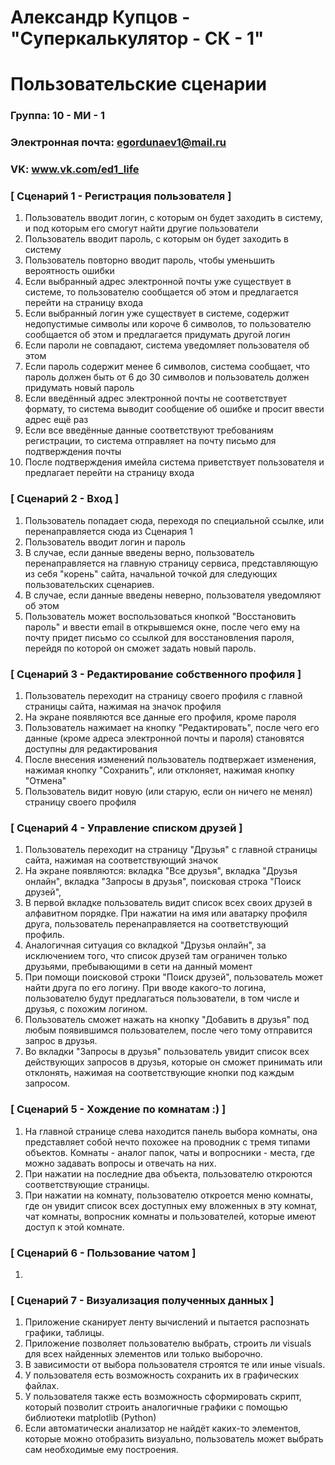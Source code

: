 # Александр Купцов - "Суперкалькулятор - СК - 1"
# Пользовательские сценарии

### Группа: 10 - МИ - 1
### Электронная почта: egordunaev1@mail.ru
### VK: www.vk.com/ed1_life


### [ Сценарий 1 - Регистрация пользователя ]

1. Пользователь вводит логин, с которым он будет заходить в систему, и под которым его смогут найти другие пользователи
2. Пользователь вводит пароль, с которым он будет заходить в систему
3. Пользователь повторно вводит пароль, чтобы уменьшить вероятность ошибки
4. Если выбранный адрес электронной почты уже существует в системе, то пользователю сообщается об этом и предлагается перейти на страницу входа
5. Если выбранный логин уже существует в системе, содержит недопустимые символы или короче 6 символов, то пользователю сообщается об этом и предлагается придумать другой логин
5. Если пароли не совпадают, система уведомляет пользователя об этом
6. Если пароль содержит менее 6 символов, система сообщает, что пароль должен быть от 6 до 30 символов и пользователь должен придумать новый пароль
7. Если введённый адрес электронной почты не соответствует формату, то система выводит сообщение об ошибке и просит ввести адрес ещё раз
8. Если все введённые данные соответствуют требованиям регистрации, то система отправляет на почту письмо для подтверждения почты
9. После подтверждения имейла система приветствует пользователя и предлагает перейти на страницу входа

### [ Сценарий 2 - Вход ]

1. Пользователь попадает сюда, переходя по специальной ссылке, или перенаправляется сюда из Сценария 1
2. Пользователь вводит логин и пароль
3. В случае, если данные введены верно, пользователь перенаправляется на главную страницу сервиса, представляющую из себя "корень" сайта, начальной точкой для следующих пользовательских сценариев.  
4. В случае, если данные введены неверно, пользователя уведомляют об этом
5. Пользователь может воспользоваться кнопкой "Восстановить пароль" и ввести email в открывшемся окне, после чего ему на почту придет письмо со ссылкой для восстановления пароля, перейдя по которой он сможет задать новый пароль.

### [ Сценарий 3 - Редактирование собственного профиля ]

1. Пользователь переходит на страницу своего профиля с главной страницы сайта, нажимая на значок профиля
2. На экране появляются все данные его профиля, кроме пароля
3. Пользователь нажимает на кнопку "Редактировать", после чего его данные (кроме адреса электронной почты и пароля) становятся доступны для редактирования
4. После внесения изменений пользователь подтвержает изменения, нажимая кнопку "Сохранить", или отклоняет, нажимая кнопку "Отмена"
5. Пользователь видит новую (или старую, если он ничего не менял) страницу своего профиля

### [ Сценарий 4 - Управление списком друзей ]

1. Пользователь переходит на страницу "Друзья" с главной страницы сайта, нажимая на соответствующий значок
2. На экране появляются: вкладка "Все друзья", вкладка "Друзья онлайн", вкладка "Запросы в друзья", поисковая строка "Поиск друзей", 
3. В первой вкладке пользователь видит список всех своих друзей в алфавитном порядке. При нажатии на имя или аватарку профиля друга, пользователь перенаправляется на соответствующий профиль.
4. Аналогичная ситуация со вкладкой "Друзья онлайн", за исключением того, что список друзей там ограничен только друзьями, пребывающими в сети на данный момент
5. При помощи поисковой строки "Поиск друзей", пользователь может найти друга по его логину. При вводе какого-то логина, пользователю будут предлагаться пользователи, в том числе и друзья, с похожим логином.
6. Пользователь сможет нажать на кнопку "Добавить в друзья" под любым появившимся пользователем, после чего тому отправится запрос в друзья.
7. Во вкладки "Запросы в друзья" пользователь увидит список всех действующих запросов в друзья, которые он сможет принимать или отклонять, нажимая на соответствующие кнопки под каждым запросом.

### [ Сценарий 5 - Хождение по комнатам :) ]

1. На главной странице слева находится панель выбора комнаты, она представляет собой нечто похожее на проводник с тремя типами объектов. Комнаты - аналог папок, чаты и вопросники - места, где можно задавать вопросы и отвечать на них. 
2. При нажатии на последние два объекта, пользователю откроются соответствующие страницы.
3. При нажатии на комнату, пользователю откроется меню комнаты, где он увидит список всех доступных ему вложенных в эту комнат, чат комнаты, вопросник комнаты и пользователей, которые имеют доступ к этой комнате.

### [ Сценарий 6 - Пользование чатом ]

1. 



### [ Сценарий 7 - Визуализация полученных данных ]

1. Приложение сканирует ленту вычислений и пытается распознать графики, таблицы.
2. Приложение позволяет пользователю выбрать, строить ли visuals для всех найденных элементов или только выборочно. 
3. В зависимости от выбора пользователя строятся те или иные visuals.
4. У пользователя есть возможность сохранить их в графических файлах.
5. У пользователя также есть возможность сформировать скрипт, который позволит строить аналогичные графики с помощью библиотеки matplotlib (Python)
6. Если автоматически анализатор не найдёт каких-то элементов, которые можно отобразить визуально, пользователь может выбрать сам необходимые ему построения.
